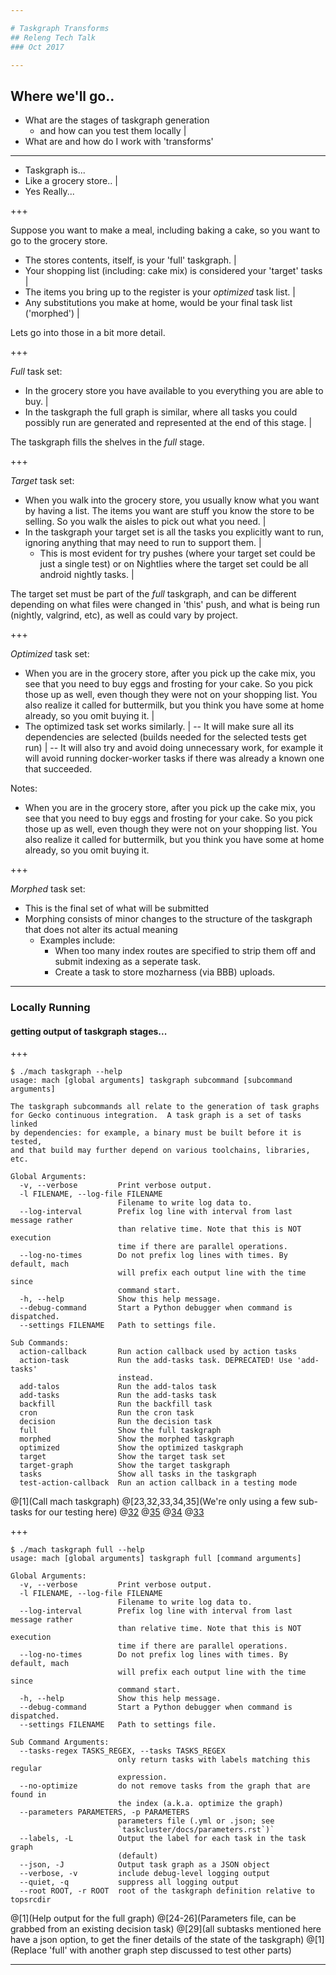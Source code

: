 ```yaml
---

# Taskgraph Transforms
## Releng Tech Talk
### Oct 2017

---
```


## Where we'll go..

 - What are the stages of taskgraph generation
   - and how can you test them locally |
 - What are and how do I work with 'transforms'

---

- Taskgraph is...
- Like a grocery store.. |
- Yes Really...

+++

Suppose you want to make a meal, including baking a cake, so you want to go to
the grocery store.

 - The stores contents, itself, is your 'full' taskgraph. |
 - Your shopping list (including: cake mix) is considered your 'target' tasks |
 - The items you bring up to the register is your *optimized* task list. |
 - Any substitutions you make at home, would be your final task list ('morphed') |

Lets go into those in a bit more detail.

+++

*Full* task set:

 - In the grocery store you have available to you everything you are able to buy. |
 - In the taskgraph the full graph is similar, where all tasks you could possibly run are generated and represented at the end of this stage. |

The taskgraph fills the shelves in the *full* stage.

+++

*Target* task set:

 - When you walk into the grocery store, you usually know what you want by having a list. The items you want are stuff you know the store to be selling. So you walk the aisles to pick out what you need. |
 - In the taskgraph your target set is all the tasks you explicitly want to run, ignoring anything that may need to run to support them. |
   - This is most evident for try pushes (where your target set could be just a single test) or on Nightlies where the target set could be all android nightly tasks. |

The target set must be part of the *full* taskgraph, and can be different depending
on what files were changed in 'this' push, and what is being run (nightly, valgrind,
etc), as well as could vary by project.

+++

*Optimized* task set:

- When you are in the grocery store, after you pick up the cake mix, you see that
you need to buy eggs and frosting for your cake. So you pick those up as well, even
though they were not on your shopping list. You also realize it called for buttermilk,
but you think you have some at home already, so you omit buying it. |
- The optimized task set works similarly. |
-- It will make sure all its dependencies are selected (builds needed for the
selected tests get run) |
-- It will also try and avoid doing unnecessary work, for example it will avoid
running docker-worker tasks if there was already a known one that succeeded.

Notes:
 - When you are in the grocery store, after you pick up the cake mix, you see that
   you need to buy eggs and frosting for your cake. So you pick those up as well, even
   though they were not on your shopping list. You also realize it called for buttermilk,
   but you think you have some at home already, so you omit buying it.

+++

*Morphed* task set:

- This is the final set of what will be submitted
- Morphing consists of minor changes to the structure of the taskgraph that does not alter its actual meaning
  - Examples include:
    - When too many index routes are specified to strip them off and submit indexing as a seperate task.
    - Create a task to store mozharness (via BBB) uploads.

---

### Locally Running
#### getting output of taskgraph stages...

+++

```shell
$ ./mach taskgraph --help
usage: mach [global arguments] taskgraph subcommand [subcommand arguments]

The taskgraph subcommands all relate to the generation of task graphs
for Gecko continuous integration.  A task graph is a set of tasks linked
by dependencies: for example, a binary must be built before it is tested,
and that build may further depend on various toolchains, libraries, etc.

Global Arguments:
  -v, --verbose         Print verbose output.
  -l FILENAME, --log-file FILENAME
                        Filename to write log data to.
  --log-interval        Prefix log line with interval from last message rather
                        than relative time. Note that this is NOT execution
                        time if there are parallel operations.
  --log-no-times        Do not prefix log lines with times. By default, mach
                        will prefix each output line with the time since
                        command start.
  -h, --help            Show this help message.
  --debug-command       Start a Python debugger when command is dispatched.
  --settings FILENAME   Path to settings file.

Sub Commands:
  action-callback       Run action callback used by action tasks
  action-task           Run the add-tasks task. DEPRECATED! Use 'add-tasks'
                        instead.
  add-talos             Run the add-talos task
  add-tasks             Run the add-tasks task
  backfill              Run the backfill task
  cron                  Run the cron task
  decision              Run the decision task
  full                  Show the full taskgraph
  morphed               Show the morphed taskgraph
  optimized             Show the optimized taskgraph
  target                Show the target task set
  target-graph          Show the target taskgraph
  tasks                 Show all tasks in the taskgraph
  test-action-callback  Run an action callback in a testing mode
```
@[1](Call mach taskgraph)
@[23,32,33,34,35](We're only using a few sub-tasks for our testing here)
@[32](full)
@[35](target)
@[34](optimized)
@[33](morphed)

+++

```shell
$ ./mach taskgraph full --help
usage: mach [global arguments] taskgraph full [command arguments]

Global Arguments:
  -v, --verbose         Print verbose output.
  -l FILENAME, --log-file FILENAME
                        Filename to write log data to.
  --log-interval        Prefix log line with interval from last message rather
                        than relative time. Note that this is NOT execution
                        time if there are parallel operations.
  --log-no-times        Do not prefix log lines with times. By default, mach
                        will prefix each output line with the time since
                        command start.
  -h, --help            Show this help message.
  --debug-command       Start a Python debugger when command is dispatched.
  --settings FILENAME   Path to settings file.

Sub Command Arguments:
  --tasks-regex TASKS_REGEX, --tasks TASKS_REGEX
                        only return tasks with labels matching this regular
                        expression.
  --no-optimize         do not remove tasks from the graph that are found in
                        the index (a.k.a. optimize the graph)
  --parameters PARAMETERS, -p PARAMETERS
                        parameters file (.yml or .json; see
                        `taskcluster/docs/parameters.rst`)`
  --labels, -L          Output the label for each task in the task graph
                        (default)
  --json, -J            Output task graph as a JSON object
  --verbose, -v         include debug-level logging output
  --quiet, -q           suppress all logging output
  --root ROOT, -r ROOT  root of the taskgraph definition relative to topsrcdir
```

@[1](Help output for the full graph)
@[24-26](Parameters file, can be grabbed from an existing decision task)
@[29](all subtasks mentioned here have a json option, to get the finer details of the state of the taskgraph)
@[1](Replace 'full' with another graph step discussed to test other parts)

---